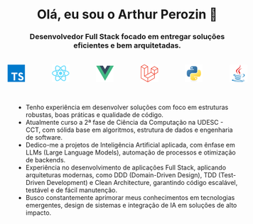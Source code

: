<h1 align="center">Olá, eu sou o Arthur Perozin 👋</h1>
<h3 align="center">Desenvolvedor Full Stack focado em entregar soluções eficientes e bem arquitetadas.</h3>

<br>
<div align="center" style="display: flex; justify-content: center; align-items: center; gap: 60px;">
  <img align="center" height="40" width="50" src="https://raw.githubusercontent.com/devicons/devicon/master/icons/typescript/typescript-plain.svg">
  <img align="center" height="40" width="50" src="https://raw.githubusercontent.com/devicons/devicon/master/icons/react/react-original.svg">
  <img align="center" height="40" width="50" src="https://raw.githubusercontent.com/devicons/devicon/master/icons/vuejs/vuejs-original.svg">
  <img align="center" height="40" width="50" src="https://raw.githubusercontent.com/devicons/devicon/master/icons/laravel/laravel-original.svg">
  <img align="center" height="40" width="50" src="https://raw.githubusercontent.com/devicons/devicon/master/icons/python/python-original.svg">
  <img align="center" height="40" width="50" src="https://raw.githubusercontent.com/devicons/devicon/master/icons/java/java-original.svg">
</div>
<br><br>


- Tenho experiência em desenvolver soluções com foco em estruturas robustas, boas práticas e qualidade de código.
- Atualmente curso a 2ª fase de Ciência da Computação na UDESC - CCT, com sólida base em algoritmos, estrutura de dados e engenharia de software.
- Dedico-me a projetos de Inteligência Artificial aplicada, com ênfase em LLMs (Large Language Models), automação de processos e otimização de backends.
- Experiência no desenvolvimento de aplicações Full Stack, aplicando arquiteturas modernas, como DDD (Domain-Driven Design), TDD (Test-Driven Development) e Clean Architecture, garantindo código escalável, testável e de fácil manutenção.
- Busco constantemente aprimorar meus conhecimentos em tecnologias emergentes, design de sistemas e integração de IA em soluções de alto impacto.
